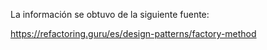 La información se obtuvo de la siguiente fuente:

https://refactoring.guru/es/design-patterns/factory-method